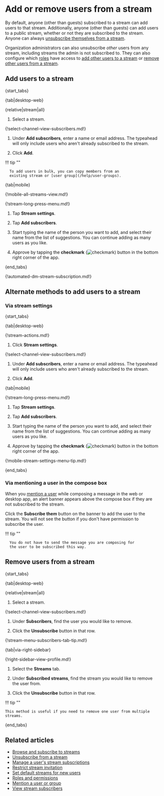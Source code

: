 # Add or remove users from a stream

By default, anyone (other than guests) subscribed to a stream can add
users to that stream. Additionally, anyone (other than guests) can add
users to a public stream, whether or not they are subscribed to the
stream. Anyone can always [unsubscribe themselves from a stream](/help/unsubscribe-from-a-stream).

Organization administrators can also unsubscribe *other* users from any stream,
including streams the admin is not subscribed to. They can also configure which
[roles](/help/roles-and-permissions) have access to [add other users to a
stream][add-users] or [remove other users from a stream][remove-users].

[add-users]: /help/configure-who-can-invite-to-streams#configure-who-can-add-users
[remove-users]: /help/configure-who-can-invite-to-streams#configure-who-can-remove-users

## Add users to a stream

{start_tabs}

{tab|desktop-web}

{relative|stream|all}

1. Select a stream.

{!select-channel-view-subscribers.md!}

1. Under **Add subscribers**, enter a name or email address. The typeahead
   will only include users who aren't already subscribed to the stream.

1. Click **Add**.

!!! tip ""

      To add users in bulk, you can copy members from an
      existing stream or [user group](/help/user-groups).

{tab|mobile}

{!mobile-all-streams-view.md!}

{!stream-long-press-menu.md!}

1. Tap **Stream settings**.

1. Tap **Add subscribers**.

1. Start typing the name of the person you want to add, and
   select their name from the list of suggestions. You can continue
   adding as many users as you like.

1. Approve by tapping the **checkmark**
   (<img src="/static/images/help/mobile-check-circle-icon.svg" alt="checkmark" class="help-center-icon"/>)
   button in the bottom right corner of the app.

{end_tabs}

{!automated-dm-stream-subscription.md!}

## Alternate methods to add users to a stream

### Via stream settings

{start_tabs}

{tab|desktop-web}

{!stream-actions.md!}

1. Click **Stream settings**.

{!select-channel-view-subscribers.md!}

1. Under **Add subscribers**, enter a name or email address. The typeahead
   will only include users who aren't already subscribed to the stream.

1. Click **Add**.

{tab|mobile}

{!stream-long-press-menu.md!}

1. Tap **Stream settings**.

1. Tap **Add subscribers**.

1. Start typing the name of the person you want to add, and
   select their name from the list of suggestions. You can continue
   adding as many users as you like.

1. Approve by tapping the **checkmark**
   (<img src="/static/images/help/mobile-check-circle-icon.svg" alt="checkmark" class="help-center-icon"/>)
   button in the bottom right corner of the app.

{!mobile-stream-settings-menu-tip.md!}

{end_tabs}

### Via mentioning a user in the compose box

When you [mention a user](/help/mention-a-user-or-group) while composing
a message in the web or desktop app, an alert banner appears above the
compose box if they are not subscribed to the stream.

Click the **Subscribe them** button on the banner to add the user to the
stream. You will not see the button if you don't have permission to
subscribe the user.

!!! tip ""

      You do not have to send the message you are composing for
      the user to be subscribed this way.

## Remove users from a stream

{start_tabs}

{tab|desktop-web}

{relative|stream|all}

1. Select a stream.

{!select-channel-view-subscribers.md!}

1. Under **Subscribers**, find the user you would like to remove.

1. Click the **Unsubscribe** button in that row.

{!stream-menu-subscribers-tab-tip.md!}

{tab|via-right-sidebar}

{!right-sidebar-view-profile.md!}

1. Select the **Streams** tab.

1. Under **Subscribed streams**, find the stream you would like
   to remove the user from.

1. Click the **Unsubscribe** button in that row.

!!! tip ""

    This method is useful if you need to remove one user from multiple streams.

{end_tabs}

## Related articles

* [Browse and subscribe to streams](/help/browse-and-subscribe-to-streams)
* [Unsubscribe from a stream](/help/unsubscribe-from-a-stream)
* [Manage a user's stream subscriptions](/help/manage-user-stream-subscriptions)
* [Restrict stream invitation](/help/configure-who-can-invite-to-streams)
* [Set default streams for new users](/help/set-default-streams-for-new-users)
* [Roles and permissions](/help/roles-and-permissions)
* [Mention a user or group](/help/mention-a-user-or-group)
* [View stream subscribers](/help/view-stream-subscribers)
